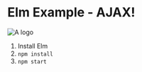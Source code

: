 # Elm Example - AJAX!

![A logo](https://cloud.githubusercontent.com/assets/1227109/11321359/42392226-9079-11e5-90a6-7f1a92b6f865.png)

1. Install Elm
3. `npm install`
4. `npm start`

